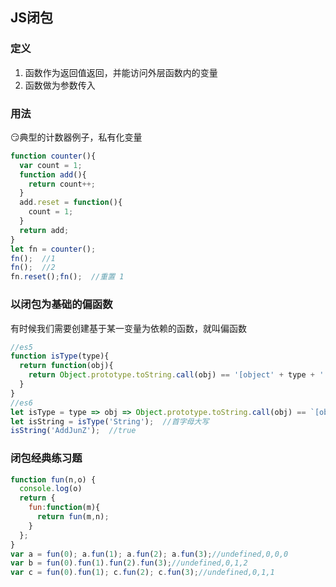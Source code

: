 <!-- JS闭包.md -->
## JS闭包
### 定义
1. 函数作为返回值返回，并能访问外层函数内的变量
2. 函数做为参数传入

### 用法
:smirk:典型的计数器例子，私有化变量
```js
function counter(){
  var count = 1;
  function add(){
    return count++;
  }
  add.reset = function(){
    count = 1;
  }
  return add;
}
let fn = counter();
fn();  //1
fn();  //2
fn.reset();fn();  //重置 1
```

### 以闭包为基础的偏函数
有时候我们需要创建基于某一变量为依赖的函数，就叫偏函数
```js
//es5
function isType(type){
  return function(obj){
    return Object.prototype.toString.call(obj) == '[object' + type + ' ]'
  }
}
//es6
let isType = type => obj => Object.prototype.toString.call(obj) == `[object ${type}]`
let isString = isType('String');  //首字母大写
isString('AddJunZ');  //true
```

### 闭包经典练习题
```js
function fun(n,o) {
  console.log(o)
  return {
    fun:function(m){
      return fun(m,n);
    }
  };
}
var a = fun(0); a.fun(1); a.fun(2); a.fun(3);//undefined,0,0,0
var b = fun(0).fun(1).fun(2).fun(3);//undefined,0,1,2
var c = fun(0).fun(1); c.fun(2); c.fun(3);//undefined,0,1,1
```